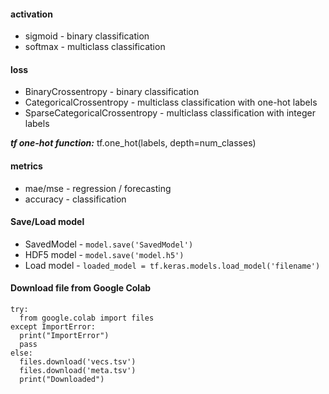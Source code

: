 #### activation
- sigmoid - binary classification
- softmax - multiclass classification

#### loss
- BinaryCrossentropy - binary classification
- CategoricalCrossentropy - multiclass classification with one-hot labels
- SparseCategoricalCrossentropy - multiclass classification with integer labels

***tf one-hot function:***
tf.one_hot(labels, depth=num_classes)

#### metrics
- mae/mse - regression / forecasting
- accuracy - classification


#### Save/Load model
- SavedModel - `model.save('SavedModel')`
- HDF5 model - `model.save('model.h5')`
- Load model - `loaded_model = tf.keras.models.load_model('filename')`

#### Download file from Google Colab
```
try:
  from google.colab import files
except ImportError:
  print("ImportError")
  pass
else:
  files.download('vecs.tsv')
  files.download('meta.tsv')
  print("Downloaded")
```